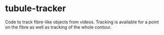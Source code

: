 # tubule-tracker
Code to track fibre-like objects from videos. Tracking is available for a point on the fibre as well as tracking of the whole contour.
